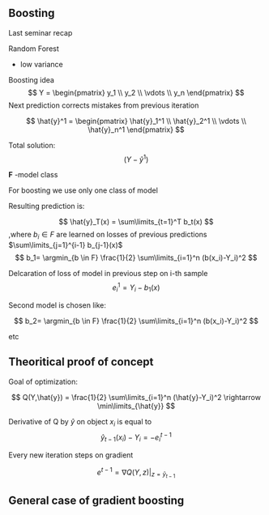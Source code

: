 ## Boosting

Last seminar recap

Random Forest

- low variance


Boosting idea
$$
Y = \begin{pmatrix}
    y_1 \\
    y_2 \\ 
    \vdots \\
    y_n
\end{pmatrix}
$$
Next prediction corrects mistakes from previous iteration

$$
\hat{y}^1 = \begin{pmatrix}
    \hat{y}_1^1 \\
    \hat{y}_2^1 \\ 
    \vdots \\
    \hat{y}_n^1
\end{pmatrix}
$$

Total solution:
$$
    (Y-\hat{y}^1)
$$

$\mathbf{F}$ -model class 

For boosting we use only one class of model

Resulting prediction is:

$$
    \hat{y}_T(x) = \sum\limits_{t=1}^T b_t(x)
$$
,where $b_i \in F$ are learned on losses of previous predictions $\sum\limits_{j=1}^{i-1} b_{j-1}(x)$
$$
    b_1= \argmin_{b \in F} \frac{1}{2} \sum\limits_{i=1}^n (b(x_i)-Y_i)^2
$$

Delcaration of loss of model in previous step on i-th sample
$$
    e^1_i = Y_i - b_1(x)
$$

Second model is chosen like:

$$
    b_2= \argmin_{b \in F} \frac{1}{2} \sum\limits_{i=1}^n (b(x_i)-Y_i)^2
$$

etc 

## Theoritical proof of concept

Goal of optimization:

$$
    Q(Y,\hat{y}) = \frac{1}{2} \sum\limits_{i=1}^n (\hat{y}-Y_i)^2 \rightarrow \min\limits_{\hat{y}}
$$

Derivative of Q by $\hat{y}$ on object $x_i$ is equal to 
$$
    \hat{y}_{t-1}(x_i) - Y_i = -e_i^{t-1}
$$

Every new iteration steps on gradient 

$$
    e^{t-1} = \nabla Q(Y,z) |_{z=\hat{y}_{t-1}}
$$

## General case of gradient boosting







